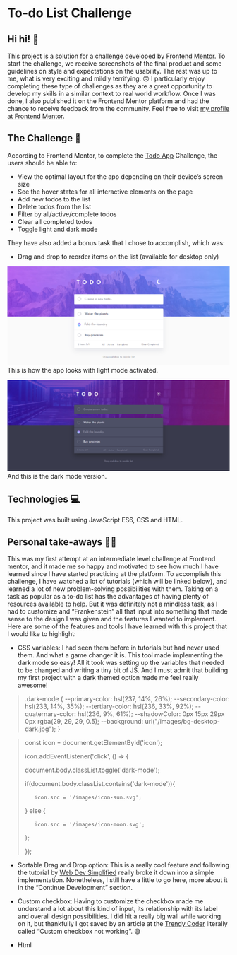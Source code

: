 # To-do List Challenge

## Hi hi! 👋

This project is a solution for a challenge developed by [Frontend Mentor](https://www.frontendmentor.io). To start the challenge, we receive screenshots of the final product and some guidelines on style and expectations on the usability. The rest was up to me, what is very exciting and mildly terrifying. 🙃
I particularly enjoy completing these type of challenges as they are a great opportunity to develop my skills in a similar context to real world workflow. Once I was done, I also published it on the Frontend Mentor platform and had the chance to receive feedback from the community. Feel free to visit [my profile at Frontend Mentor]( https://www.frontendmentor.io/profile/ga-bri-ela). 

## The Challenge 🧩

According to Frontend Mentor, to complete the [Todo App]( https://www.frontendmentor.io/challenges/todo-app-Su1_KokOW/hub/todo-app-HcFrFHxYB3) Challenge, the users should be able to:
- View the optimal layout for the app depending on their device’s screen size
- See the hover states for all interactive elements on the page
- Add new todos to the list
- Delete todos from the list
- Filter by all/active/complete todos
- Clear all completed todos 
- Toggle light and dark mode

They have also added a bonus task that I chose to accomplish, which was:

- Drag and drop to reorder items on the list (available for desktop only)


![screenshot of the app in light mode](https://github.com/ga-bri-ela/Todo-List/blob/main/images/todo-lightmode.png?raw=true)
This is how the app looks with light mode activated.

![screenshot of the app in dark mode](https://github.com/ga-bri-ela/Todo-List/blob/main/images/todo-darkmode.png?raw=true)
And this is the dark mode version.

## Technologies 💻

This project was built using JavaScript ES6, CSS and HTML.
 
## Personal take-aways 👩‍💻

This was my first attempt at an intermediate level challenge at Frontend mentor, and it made me so happy and motivated to see how much I have learned since I have started practicing at the platform. 
To accomplish this challenge, I have watched a lot of tutorials (which will be linked below), and learned a lot of new problem-solving possibilities with them. Taking on a task as popular as a to-do list has the advantages of having plenty of resources available to help. But it was definitely not a mindless task, as I had to customize and “Frankenstein” all that input into something that made sense to the design I was given and the features I wanted to implement. 
Here are some of the features and tools I have learned with this project that I would like to highlight:

-	CSS variables: I had seen them before in tutorials but had never used them. And what a game changer it is. This tool made implementing the dark mode so easy! All it took was setting up the variables that needed to be changed and writing a tiny bit of JS. And I must admit that building my first project with a dark themed option made me feel really awesome! 

>.dark-mode {
>   --primary-color: hsl(237, 14%, 26%);
>   --secondary-color: hsl(233, 14%, 35%);
>   --tertiary-color: hsl(236, 33%, 92%);
>   --quaternary-color: hsl(236, 9%, 61%);
>   --shadowColor: 0px 15px 29px 0px rgba(29, 29, 29, 0.5);
>   --background: url("/images/bg-desktop-dark.jpg");
>}

> const icon = document.getElementById('icon');
> 
>
>icon.addEventListener('click', () => {
>
>    document.body.classList.toggle('dark-mode');
>    
>    if(document.body.classList.contains('dark-mode')){
>    
>        icon.src = '/images/icon-sun.svg';
>        
>    } else {
>    
>        icon.src = '/images/icon-moon.svg';
>        
>    };
>    
>});

-	Sortable Drag and Drop option: This is a really cool feature and following the tutorial by [Web Dev Simplified](https://www.youtube.com/c/WebDevSimplified) really broke it down into a simple implementation. Nonetheless, I still have a little to go here, more about it in the “Continue Development” section.

-	Custom checkbox: Having to customize the checkbox made me understand a lot about this kind of input, its relationship with its label and overall design possibilities. I did hit a really big wall while working on it, but thankfully I got saved by an article at the [Trendy Coder]( https://thetrendycoder.com/) literally called “Custom checkbox not working”. 😅

-	Html <template> tags: I have leaned to use <template> by following another [Web Dev Simplified](https://www.youtube.com/c/WebDevSimplified) tutorial. The code snippet below shows how I have used it to create the “blueprint” for the to-dos elements.

>        <template id="task-template">
>            <div class="submitted-task incomplete-task draggable" draggable="true">
>               <button class="icon-cross">
>                    <img src="/images/icon-cross.svg" 
>                         aria-label="Delete task" />
>               </button>
>               <input type="checkbox">
>               <label>
>                   <span class="custom-checkbox">
>                       <span class="check">
>                       </span>
>                   </span>
>               </label>
>           </div>
>       </template>

 
## Resources and Links 
-	Video Tutorial [How to Code A Better To-Do List – Tutorial Part 1 HTML/CSS (by Kevin Powell)]( https://www.youtube.com/watch?v=IhmSidOJSeE&t=0s) 
-	Video Tutorial [How to Code A Better To-Do List – Tutorial Part 2 JS (by Web Dev Simplified)]( https://www.youtube.com/watch?v=W7FaYfuwu70&t=2062s) 
-	Article [Custom Checkbox Not Working by The Trendy Coder](https://thetrendycoder.com/custom-checkbox-not-working/)
-	Video Tutorial [How To Build Sortable Drag & Drop With Vanilla Javascript
 by Web Dev Simplified](https://www.youtube.com/watch?v=jfYWwQrtzzY&t=671s)




